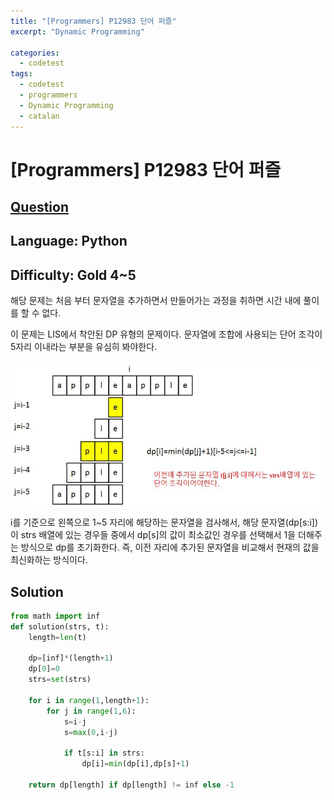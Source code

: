 ```yaml
---
title: "[Programmers] P12983 단어 퍼즐"
excerpt: "Dynamic Programming"

categories:
  - codetest
tags:
  - codetest
  - programmers
  - Dynamic Programming
  - catalan
---
```

# [Programmers] P12983 단어 퍼즐
## [Question](https://programmers.co.kr/learn/courses/30/lessons/12983)
## Language: Python
## Difficulty: Gold 4~5

해당 문제는 처음 부터 문자열을 추가하면서 만들어가는 과정을 취하면 시간 내에 풀이를 할 수 없다.

이 문제는 LIS에서 착안된 DP 유형의 문제이다. 문자열에 조합에 사용되는 단어 조각이 5자리 이내라는 부분을 유심히 봐야한다.

![p12983](/assets/images/algorithm/p12983.jpg)

i를 기준으로 왼쪽으로 1~5 자리에 해당하는 문자열을 검사해서, 해당 문자열(dp[s:i])이 strs 배열에 있는 경우들 중에서 dp[s]의 값이 최소값인 경우를 선택해서 1을 더해주는 방식으로 dp를 초기화한다. 즉, 이전 자리에 추가된 문자열을 비교해서 현재의 값을 최신화하는 방식이다.

## Solution 

```python
from math import inf   
def solution(strs, t):
    length=len(t)
    
    dp=[inf]*(length+1)
    dp[0]=0
    strs=set(strs)
    
    for i in range(1,length+1):
        for j in range(1,6):
            s=i-j
            s=max(0,i-j)
            
            if t[s:i] in strs:
                dp[i]=min(dp[i],dp[s]+1)
                
    return dp[length] if dp[length] != inf else -1
```